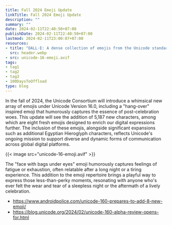 ```yaml
---
title: Fall 2024 Emoji Update
linkTitle: Fall 2024 Emoji Update
description: ""
summary: ""
date: 2024-02-11T22:40:50+07:00
publishDate: 2024-02-11T22:40:50+07:00
lastmod: 2024-02-11T23:00:07+07:00
resources:
- title: "DALL·E: A dense collection of emojis from the Unicode standard, filling the entire image space on a plain white background without gradients."
  src: header.webp
- src: unicode-16-emoji.avif
tags:
- tag1
- tag2
- tag3
- 100DaysToOffload
type: blog
---
```


In the fall of 2024, the Unicode Consortium will introduce a whimsical new array of emojis under Unicode Version 16.0, including a "hang-over" inspired emoji that humorously captures the essence of post-celebration woes. This update will see the addition of 5,187 new characters, among which are eight fresh emojis designed to enrich our digital expressions further. The inclusion of these emojis, alongside significant expansions such as additional Egyptian Hieroglyph characters, reflects Unicode's ongoing mission to support diverse and dynamic forms of communication across global digital platforms.

{{< image src="unicode-16-emoji.avif" >}}

The "face with bags under eyes" emoji humorously captures feelings of fatigue or exhaustion, often relatable after a long night or a tiring experience. This addition to the emoji repertoire brings a playful way to express those less-than-perky moments, resonating with anyone who's ever felt the wear and tear of a sleepless night or the aftermath of a lively celebration.

* <https://www.androidpolice.com/unicode-160-prepares-to-add-8-new-emoji/>
* <https://blog.unicode.org/2024/02/unicode-160-alpha-review-opens-for.html>

